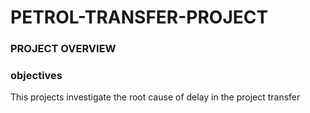 # PETROL-TRANSFER-PROJECT

### PROJECT OVERVIEW

### objectives
This projects investigate the root cause of delay in the project transfer

